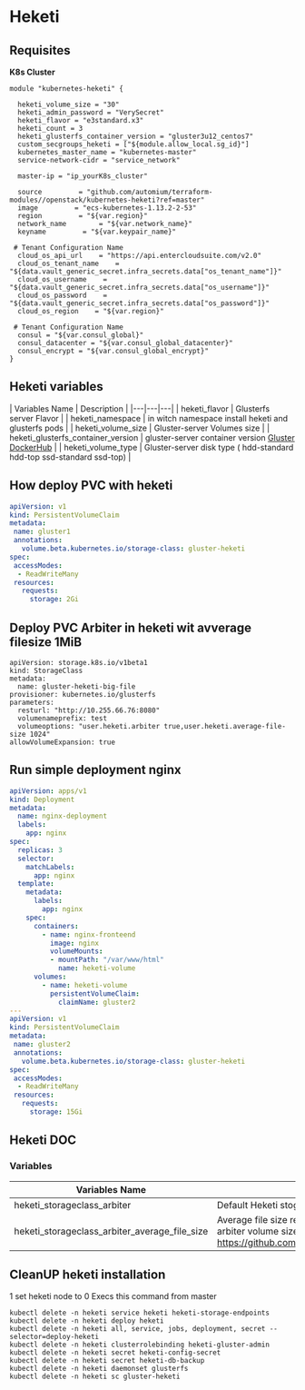 # Heketi
## Requisites

**K8s Cluster**
```
module "kubernetes-heketi" {
 
  heketi_volume_size = "30"
  heketi_admin_password = "VerySecret"
  heketi_flavor = "e3standard.x3"
  heketi_count = 3
  heketi_glusterfs_container_version = "gluster3u12_centos7"
  custom_secgroups_heketi = ["${module.allow_local.sg_id}"]
  kubernetes_master_name = "kubernetes-master"
  service-network-cidr = "service_network"
 
  master-ip = "ip_yourK8s_cluster"

  source         = "github.com/automium/terraform-modules//openstack/kubernetes-heketi?ref=master"
  image         = "ecs-kubernetes-1.13.2-2-53"
  region         = "${var.region}"
  network_name        = "${var.network_name}"
  keyname         = "${var.keypair_name}"

 # Tenant Configuration Name
  cloud_os_api_url    = "https://api.entercloudsuite.com/v2.0"
  cloud_os_tenant_name    = "${data.vault_generic_secret.infra_secrets.data["os_tenant_name"]}"
  cloud_os_username    = "${data.vault_generic_secret.infra_secrets.data["os_username"]}"
  cloud_os_password    = "${data.vault_generic_secret.infra_secrets.data["os_password"]}"
  cloud_os_region    = "${var.region}"

 # Tenant Configuration Name
  consul = "${var.consul_global}"
  consul_datacenter = "${var.consul_global_datacenter}"
  consul_encrypt = "${var.consul_global_encrypt}"
}
```
## Heketi variables

| Variables Name | Description |
|---|---|---|
| heketi_flavor | Glusterfs server Flavor |
| heketi_namespace | in witch namespace install heketi and glusterfs pods |
| heketi_volume_size | Gluster-server Volumes size |
| heketi_glusterfs_container_version | gluster-server container version [Gluster DockerHub](https://hub.docker.com/r/gluster/gluster-centos) |
| heketi_volume_type | Gluster-server disk type ( hdd-standard hdd-top ssd-standard ssd-top) |

## How deploy PVC with heketi

```yaml
apiVersion: v1
kind: PersistentVolumeClaim
metadata:
 name: gluster1
 annotations:
   volume.beta.kubernetes.io/storage-class: gluster-heketi
spec:
 accessModes:
  - ReadWriteMany
 resources:
   requests:
     storage: 2Gi
```

## Deploy PVC Arbiter in heketi wit avverage filesize 1MiB

```
apiVersion: storage.k8s.io/v1beta1
kind: StorageClass
metadata:
  name: gluster-heketi-big-file
provisioner: kubernetes.io/glusterfs
parameters:
  resturl: "http://10.255.66.76:8080"
  volumenameprefix: test
  volumeoptions: "user.heketi.arbiter true,user.heketi.average-file-size 1024"
allowVolumeExpansion: true
```

## Run simple deployment nginx

```yaml
apiVersion: apps/v1
kind: Deployment
metadata:
  name: nginx-deployment
  labels:
    app: nginx
spec:
  replicas: 3
  selector:
    matchLabels:
      app: nginx
  template:
    metadata:
      labels:
        app: nginx
    spec:
      containers:
        - name: nginx-fronteend
          image: nginx
          volumeMounts:
          - mountPath: "/var/www/html"
            name: heketi-volume
      volumes:
        - name: heketi-volume
          persistentVolumeClaim:
            claimName: gluster2
---
apiVersion: v1
kind: PersistentVolumeClaim
metadata:
 name: gluster2
 annotations:
   volume.beta.kubernetes.io/storage-class: gluster-heketi
spec:
 accessModes:
  - ReadWriteMany
 resources:
   requests:
     storage: 15Gi

```
## Heketi DOC

### Variables
|Variables Name| Descriptions|
| --- | --- |
|heketi_storageclass_arbiter | Default Heketi stogrageclass will deploy wit arbiter by default if true |
|heketi_storageclass_arbiter_average_file_size| Average file size residient in glusterfs storage, used for calculate arbiter volume size check Doc for more information. https://github.com/heketi/heketi/blob/master/docs/admin/arbiter.md |

## CleanUP heketi installation
1 set heketi node to 0
Execs this command from master
```
kubectl delete -n heketi service heketi heketi-storage-endpoints
kubectl delete -n heketi deploy heketi
kubectl delete -n heketi all, service, jobs, deployment, secret --selector=deploy-heketi
kubectl delete -n heketi clusterrolebinding heketi-gluster-admin
kubectl delete -n heketi secret heketi-config-secret
kubectl delete -n heketi secret heketi-db-backup
kubectl delete -n heketi daemonset glusterfs
kubectl delete -n heketi sc gluster-heketi
```
